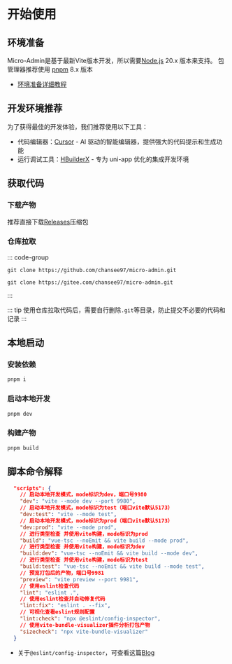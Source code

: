 # 开始使用

## 环境准备

Micro-Admin是基于最新Vite版本开发，所以需要[Node.js](https://nodejs.org/en/) 20.x 版本来支持。
包管理器推荐使用 [pnpm](https://pnpm.io/) 8.x 版本

- [环境准备详细教程](/dev/nodejs)
## 开发环境推荐
为了获得最佳的开发体验，我们推荐使用以下工具：
- 代码编辑器：[Cursor](https://cursor.com/cn) - AI 驱动的智能编辑器，提供强大的代码提示和生成功能
- 运行调试工具：[HBuilderX](https://www.dcloud.io/hbuilderx.html) - 专为 uni-app 优化的集成开发环境
## 获取代码

### 下载产物

推荐直接下载[Releases](https://github.com/chansee97/micro-admin/releases)压缩包

### 仓库拉取

::: code-group

```shell [GitHub]
git clone https://github.com/chansee97/micro-admin.git

```

```shell [Gitee]
git clone https://gitee.com/chansee97/micro-admin.git

```

:::

::: tip
使用仓库拉取代码后，需要自行删除`.git`等目录，防止提交不必要的代码和记录
:::

## 本地启动

### 安装依赖

```bash
pnpm i
```

### 启动本地开发

```bash
pnpm dev
```

### 构建产物

```bash
pnpm build
```

## 脚本命令解释

```json
  "scripts": {
    // 启动本地开发模式，mode标识为dev，端口号9980
    "dev": "vite --mode dev --port 9980",
    // 启动本地开发模式，mode标识为test（端口vite默认5173）
    "dev:test": "vite --mode test",
    // 启动本地开发模式，mode标识为prod（端口vite默认5173）
    "dev:prod": "vite --mode prod",
    // 进行类型检查 并使用vite构建，mode标识为prod
    "build": "vue-tsc --noEmit && vite build --mode prod",
    // 进行类型检查 并使用vite构建，mode标识为dev
    "build:dev": "vue-tsc --noEmit && vite build --mode dev",
    // 进行类型检查 并使用vite构建，mode标识为test
    "build:test": "vue-tsc --noEmit && vite build --mode test",
    // 预览打包后的产物，端口号9981
    "preview": "vite preview --port 9981",
    // 使用eslint检查代码
    "lint": "eslint .",
    // 使用eslint检查并自动修复代码
    "lint:fix": "eslint . --fix",
    // 可视化查看eslint规则配置
    "lint:check": "npx @eslint/config-inspector",
    // 使用vite-bundle-visualizer插件分析打包产物
    "sizecheck": "npx vite-bundle-visualizer"
  }
```

- 关于`@eslint/config-inspector`，可查看这篇[Blog](https://eslint.org/blog/2024/04/eslint-config-inspector/)
